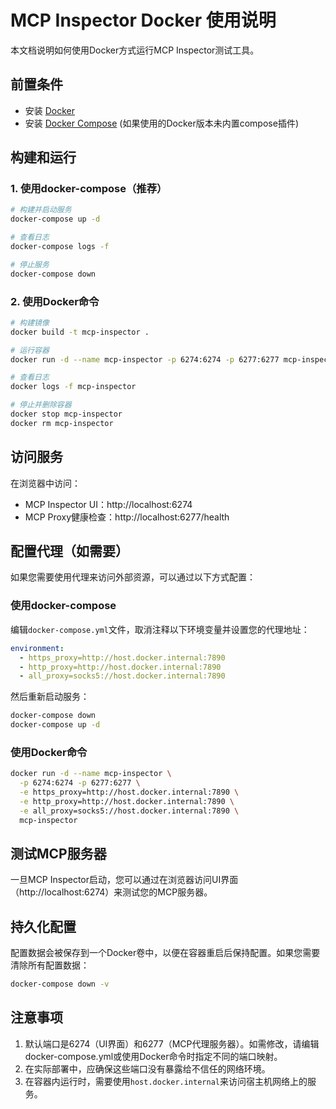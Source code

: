 # MCP Inspector Docker 使用说明

本文档说明如何使用Docker方式运行MCP Inspector测试工具。

## 前置条件

- 安装 [Docker](https://docs.docker.com/get-docker/)
- 安装 [Docker Compose](https://docs.docker.com/compose/install/) (如果使用的Docker版本未内置compose插件)

## 构建和运行

### 1. 使用docker-compose（推荐）

```bash
# 构建并启动服务
docker-compose up -d

# 查看日志
docker-compose logs -f

# 停止服务
docker-compose down
```

### 2. 使用Docker命令

```bash
# 构建镜像
docker build -t mcp-inspector .

# 运行容器
docker run -d --name mcp-inspector -p 6274:6274 -p 6277:6277 mcp-inspector

# 查看日志
docker logs -f mcp-inspector

# 停止并删除容器
docker stop mcp-inspector
docker rm mcp-inspector
```

## 访问服务

在浏览器中访问：
- MCP Inspector UI：http://localhost:6274
- MCP Proxy健康检查：http://localhost:6277/health

## 配置代理（如需要）

如果您需要使用代理来访问外部资源，可以通过以下方式配置：

### 使用docker-compose

编辑`docker-compose.yml`文件，取消注释以下环境变量并设置您的代理地址：

```yaml
environment:
  - https_proxy=http://host.docker.internal:7890
  - http_proxy=http://host.docker.internal:7890
  - all_proxy=socks5://host.docker.internal:7890
```

然后重新启动服务：

```bash
docker-compose down
docker-compose up -d
```

### 使用Docker命令

```bash
docker run -d --name mcp-inspector \
  -p 6274:6274 -p 6277:6277 \
  -e https_proxy=http://host.docker.internal:7890 \
  -e http_proxy=http://host.docker.internal:7890 \
  -e all_proxy=socks5://host.docker.internal:7890 \
  mcp-inspector
```

## 测试MCP服务器

一旦MCP Inspector启动，您可以通过在浏览器访问UI界面（http://localhost:6274）来测试您的MCP服务器。

## 持久化配置

配置数据会被保存到一个Docker卷中，以便在容器重启后保持配置。如果您需要清除所有配置数据：

```bash
docker-compose down -v
```

## 注意事项

1. 默认端口是6274（UI界面）和6277（MCP代理服务器）。如需修改，请编辑docker-compose.yml或使用Docker命令时指定不同的端口映射。
2. 在实际部署中，应确保这些端口没有暴露给不信任的网络环境。
3. 在容器内运行时，需要使用`host.docker.internal`来访问宿主机网络上的服务。 